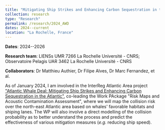 ```yaml
---
title: "Mitigating Ship Strikes and Enhancing Carbon Sequestration in the Atlantic"
collection: research
type: "Research"
permalink: /research/2024_AWD
dates: 2024--current
location: "La Rochelle, France"
---
```


**Dates**: 2024--2026

**Research team**: LIENSs UMR 7266 La Rochelle Université - CNRS; Observatoire Pelagis UAR 3462 La Rochelle Université - CNRS

**Collaborators**: Dr Matthieu Authier, Dr Filipe Alves, Dr Marc Fernandez, et al.

As of January 2024, I am involved in the InterReg Atlantic Area project ["Atlantic Whale Deal: Mitigating Ship Strikes and Enhancing Carbon Sequestration in the Atlantic"](https://www.atlanticarea.eu/discover-our-projects/approved-projects/atlantic-whale-deal), co-leading the Work PAckage "Risk Maps and Acoustic Contamination Assessment", where we will map the collision risk over the north-east Atlantic area based on whales' favorable habitats and shiping lanes. The WP will also involve a direct modelling of the collision probability as to better understand the process and predict the effectiveness of various mitigation measures (*e.g.* reducing ship speed). 



